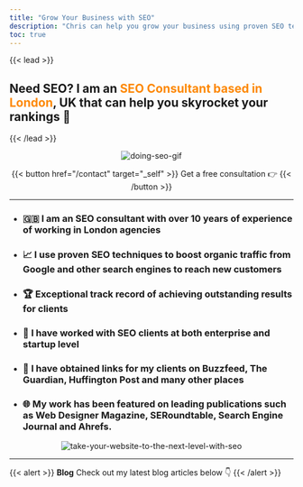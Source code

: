 ```yaml
---
title: "Grow Your Business with SEO"
description: "Chris can help you grow your business using proven SEO techniques"
toc: true
---
```


{{< lead >}} 

## Need SEO? I am an <span style="color: #FD8803">SEO Consultant based in London</span>, UK that can help you skyrocket your rankings 🚀

{{< /lead >}}
<P>
<center>

![doing-seo-gif](/img/doing-seo.gif)

{{< button href="/contact" target="_self" >}}
Get a free consultation 👉
{{< /button >}}

--- 

</center>
<P>

- ### 🇬🇧 I am an SEO consultant with over 10 years of experience of working in London agencies
- ### 📈 I use proven SEO techniques to boost organic traffic from Google and other search engines to reach new customers
- ### 🏆 Exceptional track record of achieving outstanding results for clients
- ### 🏢 I have worked with SEO clients at both enterprise and startup level
- ### 🔗 I have obtained links for my clients on Buzzfeed, The Guardian, Huffington Post and many other places
- ### 🌐 My work has been featured on leading publications such as Web Designer Magazine, SERoundtable, Search Engine Journal and Ahrefs.
<P>

<center>

![take-your-website-to-the-next-level-with-seo](/img/take-your-website-to-the-next-level-with-seo.png)

</center>

--- 

{{< alert >}}
**Blog** Check out my latest blog articles below 👇
{{< /alert >}}

